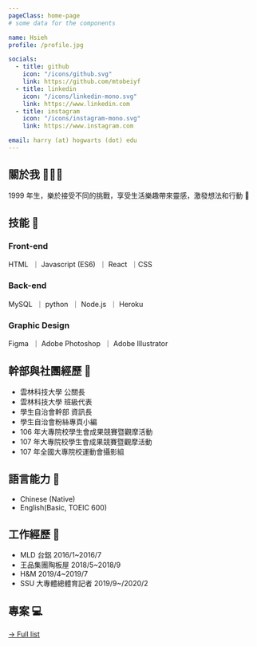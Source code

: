 ```yaml
---
pageClass: home-page
# some data for the components

name: Hsieh
profile: /profile.jpg

socials:
  - title: github
    icon: "/icons/github.svg"
    link: https://github.com/mtobeiyf
  - title: linkedin
    icon: "/icons/linkedin-mono.svg"
    link: https://www.linkedin.com
  - title: instagram
    icon: "/icons/instagram-mono.svg"
    link: https://www.instagram.com

email: harry (at) hogwarts (dot) edu
---
```


<ProfileSection :frontmatter="$page.frontmatter" />


## 關於我 🧏🏻‍♀️

1999 年生，樂於接受不同的挑戰，享受生活樂趣帶來靈感，激發想法和行動 :dizzy:

## 技能 🔨
### Front-end

HTML <img :src="$withBase('/projects/HTML5.png')" alt="">
｜ Javascript (ES6)  <img :src="$withBase('/projects/javascript.svg')" alt="">
｜ React <img :src="$withBase('/projects/React.png')" alt="">
｜CSS <img :src="$withBase('/projects/CSS3.png')" alt="">
### Back-end

 MySQL  <img :src="$withBase('/projects/MySQL.png')" alt="">
 ｜  python <img :src="$withBase('/projects/Python.webp')" alt="">
 ｜ Node.js <img :src="$withBase('/projects/Node.png')" alt=""> 
 ｜  Heroku <img :src="$withBase('/projects/heroku.png')" alt=""> 

### Graphic Design

 Figma <img :src="$withBase('/projects/figma.png')" alt=""> 
｜ Adobe Photoshop <img :src="$withBase('/projects/Photoshop.png')" alt=""> 
 ｜  Adobe Illustrator <img :src="$withBase('/projects/illustrator.png')" alt=""> 

## 幹部與社團經歷 :dizzy:

- 雲林科技大學 公關長
- 雲林科技大學 班級代表
- 學生自治會幹部 資訊長
- 學生自治會粉絲專頁小編
- 106 年大專院校學生會成果競賽暨觀摩活動
- 107 年大專院校學生會成果競賽暨觀摩活動
- 107 年全國大專院校運動會攝影組

## 語言能力 💬

- Chinese (Native)
- English(Basic, TOEIC 600)


## 工作經歷 💼

- MLD 台鋁 2016/1~2016/7 <img :src="$withBase('/projects/MLD.jpeg')" alt="" > 
- 王品集團陶板屋 2018/5~2018/9 <img :src="$withBase('/projects/house.webp')" alt="">
- H&M 2019/4~2019/7 <img :src="$withBase('/projects/H&M.svg')" alt=""> 
- SSU 大專體總體育記者 2019/9~/2020/2  <img :src="$withBase('/projects/SSU.png')" alt=""> 



## 專案 💻

[→ Full list](/projects/)

<!-- <ProjectCard image="/projects/project.jpg" hideBorder=true>

**智慧學習輔導系統**

此系統可預測學生針對某些科目可能遇到的困難，透過事先蒐集的資料進行分析，為學生提供客觀的建議及反饋。

</ProjectCard>

<ProjectCard hideBorder=true>

</ProjectCard> -->



<!-- Custom style for this page -->

<style lang="stylus">

.theme-container.home-page .page
  font-size 18px
  font-family "lucida grande", "lucida sans unicode", lucida, "Helvetica Neue", Helvetica, Arial, sans-serif;
  p
    margin 0 0 0.5rem
  p, ul, ol
    line-height normal
  a
    font-weight normal
  .theme-default-content:not(.custom) > h2
    margin-bottom 0.5rem
  .theme-default-content:not(.custom) > h2:first-child + p
    margin-top 0.5rem
  .theme-default-content:not(.custom) > h3
    padding-top 4rem
  img
    max-width 40px
    max-height 40px
    vertical-align:middle
   



  /* Override */
  .md-card
    margin-top 0.5em
    .card-image
      padding 0.2rem
      img
        max-width 120px
        max-height 120px
    .card-content p
      -webkit-margin-after 0.2em
    

@media (max-width: 419px)
  .theme-container.home-page .page
    p, ul, ol
      line-height 1.5

    .md-card
      .card-image
        img 
          width 100%
          max-width 400px

</style>
